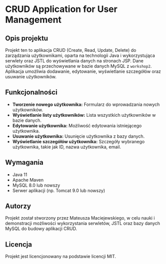 # CRUD Application for User Management

## Opis projektu

Projekt ten to aplikacja CRUD (Create, Read, Update, Delete) do zarządzania użytkownikami, oparta na technologii Java i wykorzystująca serwlety oraz JSTL do wyświetlania danych na stronach JSP. Dane użytkowników są przechowywane w bazie danych MySQL z `workshop2`. Aplikacja umożliwia dodawanie, edytowanie, wyświetlanie szczegółów oraz usuwanie użytkowników.

## Funkcjonalności

- **Tworzenie nowego użytkownika:** Formularz do wprowadzania nowych użytkowników.
- **Wyświetlanie listy użytkowników:** Lista wszystkich użytkowników w bazie danych.
- **Edytowanie użytkownika:** Możliwość edytowania istniejącego użytkownika.
- **Usuwanie użytkownika:** Usunięcie użytkownika z bazy danych.
- **Wyświetlanie szczegółów użytkownika:** Szczegóły wybranego użytkownika, takie jak ID, nazwa użytkownika, email.

## Wymagania

- Java 11
- Apache Maven
- MySQL 8.0 lub nowszy
- Serwer aplikacji (np. Tomcat 9.0 lub nowszy)

## Autorzy
Projekt został stworzony przez Mateusza Maciejewskiego, w celu nauki i demonstracji możliwości wykorzystania serwletów, JSTL oraz bazy danych MySQL do budowy aplikacji CRUD.

## Licencja
Projekt jest licencjonowany na podstawie licencji MIT.

